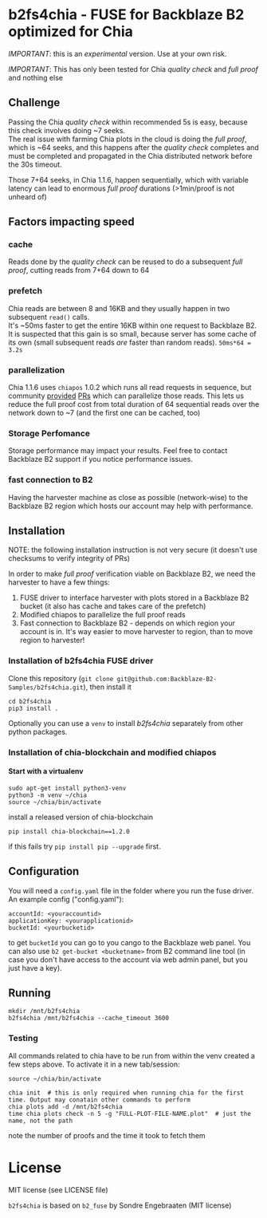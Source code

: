 # b2fs4chia - FUSE for Backblaze B2 optimized for Chia
 
*IMPORTANT*: this is an _experimental_ version. Use at your own risk.  

*IMPORTANT*: This has only been tested for Chia _quality check_ and _full proof_ and nothing else

## Challenge

Passing the Chia _quality check_ within recommended 5s is easy, because this check involves doing ~7 seeks.  
The real issue with farming Chia plots in the cloud is doing the _full proof_, which is ~64 seeks, and this happens after the _quality check_ completes and must be completed and propagated in the Chia distributed network before the 30s timeout.

Those 7+64 seeks, in Chia 1.1.6, happen sequentially, which with variable latency can lead to enormous _full proof_ durations (>1min/proof is not unheard of)


## Factors impacting speed

### cache

Reads done by the _quality check_ can be reused to do a subsequent _full proof_, cutting reads from 7+64 down to 64

### prefetch

Chia reads are between 8 and 16KB and they usually happen in two subsequent `read()` calls.  
It's ~50ms faster to get the entire 16KB within one request to Backblaze B2. It is suspected that this gain is so small, because server has some cache of its own (small subsequent reads _are_ faster than random reads). `50ms*64 = 3.2s`

### parallelization

Chia 1.1.6 uses `chiapos` 1.0.2 which runs all read requests in sequence, but community [provided](https://www.google.com) [PRs](https://www.google.com) which can parallelize those reads. This lets us reduce the full proof cost from total duration of 64 sequential reads over the network down to ~7 (and the first one can be cached, too)

### Storage Perfomance

Storage performance may impact your results. Feel free to contact Backblaze B2 support if you notice performance issues.

### fast connection to B2

Having the harvester machine as close as possible (network-wise) to the Backblaze B2 region which hosts our account may help with performance.

## Installation

NOTE: the following installation instruction is not very secure (it doesn't use checksums to verify integrity of PRs)

In order to make _full proof_ verification viable on Backblaze B2, we need the harvester to have a few things:
1. FUSE driver to interface harvester with plots stored in a Backblaze B2 bucket (it also has cache and takes care of the prefetch)
2. Modified chiapos to parallelize the full proof reads
3. Fast connection to Backblaze B2 - depends on which region your account is in. It's way easier to move harvester to region, than to move region to harvester!

### Installation of b2fs4chia FUSE driver

Clone this repository (`git clone git@github.com:Backblaze-B2-Samples/b2fs4chia.git`), then install it
```
cd b2fs4chia
pip3 install .
```
Optionally you can use a `venv` to install *b2fs4chia* separately from other python packages.


### Installation of chia-blockchain and modified chiapos

#### Start with a virtualenv

```
sudo apt-get install python3-venv
python3 -m venv ~/chia
source ~/chia/bin/activate
```

install a released version of chia-blockchain

```
pip install chia-blockchain==1.2.0
```

if this fails try `pip install pip --upgrade` first.


## Configuration

You will need a `config.yaml` file in the folder where you run the fuse driver.
An example config ("config.yaml"):

```
accountId: <youraccountid>
applicationKey: <yourapplicationid>
bucketId: <yourbucketid>
```
to get `bucketId` you can go to you cango to the Backblaze web panel. You can also use `b2 get-bucket <bucketname>` from B2 command line tool (in case you don't have access to the account via web admin panel, but you just have a key).

## Running

```
mkdir /mnt/b2fs4chia
b2fs4chia /mnt/b2fs4chia --cache_timeout 3600
```

### Testing

All commands related to chia have to be run from within the venv created a few steps above. To activate it in a new tab/session:

```
source ~/chia/bin/activate
```

```
chia init  # this is only required when running chia for the first time. Output may conatain other commands to perform
chia plots add -d /mnt/b2fs4chia
time chia plots check -n 5 -g "FULL-PLOT-FILE-NAME.plot"  # just the name, not the path
```
note the number of proofs and the time it took to fetch them

# License

MIT license (see LICENSE file)

`b2fs4chia` is based on `b2_fuse` by Sondre Engebraaten (MIT license)

